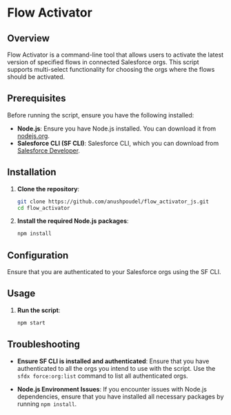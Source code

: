 # Flow Activator

## Overview

Flow Activator is a command-line tool that allows users to activate the latest version of specified flows in connected Salesforce orgs. This script supports multi-select functionality for choosing the orgs where the flows should be activated.

## Prerequisites

Before running the script, ensure you have the following installed:

- **Node.js**: Ensure you have Node.js installed. You can download it from [nodejs.org](https://nodejs.org/).
- **Salesforce CLI (SF CLI)**: Salesforce CLI, which you can download from [Salesforce Developer](https://developer.salesforce.com/tools/sfdxcli).

## Installation

1. **Clone the repository**:

   ```bash
   git clone https://github.com/anushpoudel/flow_activator_js.git
   cd flow_activator
   ```

2. **Install the required Node.js packages**:

   ```bash
   npm install
   ```

## Configuration

Ensure that you are authenticated to your Salesforce orgs using the SF CLI.

## Usage

1. **Run the script**:

   ```bash
   npm start
   ```

## Troubleshooting

- **Ensure SF CLI is installed and authenticated**:
  Ensure that you have authenticated to all the orgs you intend to use with the script. Use the `sfdx force:org:list` command to list all authenticated orgs.

- **Node.js Environment Issues**:
  If you encounter issues with Node.js dependencies, ensure that you have installed all necessary packages by running `npm install`.
